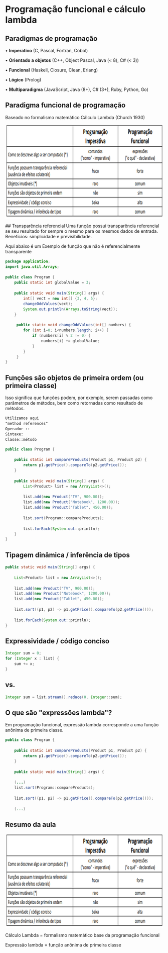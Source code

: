 # Programação funcional e cálculo lambda
## Paradigmas de programação
• **Imperativo** (C, Pascal, Fortran, Cobol)

• **Orientado a objetos**  (C++, Object Pascal, Java (< 8), C# (< 3))

• **Funcional**  (Haskell, Closure, Clean, Erlang)

• **Lógico**  (Prolog)

• **Multiparadigma** (JavaScript, Java (8+), C# (3+), Ruby, Python, Go)

## Paradigma funcional de programação
Baseado no formalismo matemático Cálculo Lambda (Church 1930)
<p align="left">
    <img align="center" alt="imagem" src="./paradigmaF.png" width="800" height="300" />
</p>
## Transparência referencial
Uma função possui transparência referencial se seu resultado for sempre o mesmo
para os mesmos dados de entrada. Benefícios: simplicidade e previsibilidade.

Aqui abaixo é um Exemplo de função que não é referencialmente transparente
```java
package application;
import java.util.Arrays;

public class Program {
    public static int globalValue = 3;
    
    public static void main(String[] args) {
        int[] vect = new int[] {3, 4, 5};
        changeOddValues(vect);
        System.out.println(Arrays.toString(vect));
    }
    
     public static void changeOddValues(int[] numbers) {
        for (int i=0; i<numbers.length; i++) {
            if (numbers[i] % 2 != 0) {
                numbers[i] += globalValue;
            }
        }
     }
}
```
## Funções são objetos de primeira ordem (ou primeira classe)
Isso significa que funções podem, por exemplo, serem passadas como parâmetros de
métodos, bem como retornadas como resultado de métodos.
```txt
Utilizamos aqui
"method references"
Operador ::
Sintaxe:
Classe::método
```
```java
public class Program {

    public static int compareProducts(Product p1, Product p2) {
        return p1.getPrice().compareTo(p2.getPrice());
    }
    
    public static void main(String[] args) {
        List<Product> list = new ArrayList<>();
        
        list.add(new Product("TV", 900.00));
        list.add(new Product("Notebook", 1200.00));
        list.add(new Product("Tablet", 450.00));
       
        list.sort(Program::compareProducts);
        
        list.forEach(System.out::println);
    }
}
```
## Tipagem dinâmica / inferência de tipos
```java
public static void main(String[] args) {
  
    List<Product> list = new ArrayList<>();

    list.add(new Product("TV", 900.00));
    list.add(new Product("Notebook", 1200.00));
    list.add(new Product("Tablet", 450.00));

    list.sort((p1, p2) -> p1.getPrice().compareTo(p2.getPrice()));

    list.forEach(System.out::println);
}
```
## Expressividade / código conciso
```java
Integer sum = 0;
for (Integer x : list) {
    sum += x;
}
```
## vs.
```java
Integer sum = list.stream().reduce(0, Integer::sum);
```
## O que são "expressões lambda"?
Em programação funcional, expressão lambda corresponde a uma
função anônima de primeira classe.

```java
public class Program {

    public static int compareProducts(Product p1, Product p2) {
        return p1.getPrice().compareTo(p2.getPrice());
    }
    
    public static void main(String[] args) {

    (...)
    list.sort(Program::compareProducts);

    list.sort((p1, p2) -> p1.getPrice().compareTo(p2.getPrice()));
    
    (...)
```
## Resumo da aula
<p align="left">
    <img align="center" alt="imagem" src="./paradigmaF.png" width="800" height="300"  />
</p>
Cálculo Lambda = formalismo matemático base da programação funcional

Expressão lambda = função anônima de primeira classe

